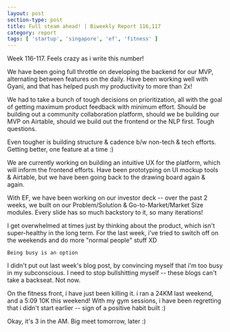 ```yaml
---
layout: post
section-type: post
title: Full steam ahead! | Biweekly Report 116,117
category: report
tags: [ 'startup', 'singapore', 'ef', 'fitness' ]
---
```


Week 116-117. Feels crazy as i write this number! 

We have been going full throttle on developing the backend for our MVP, alternating between features on the daily. Have been working well with Gyani, and that has helped push my productivity to more than 2x! 

We had to take a bunch of tough decisions on prioritization, all with the goal of getting maximum product feedback with minimum effort. Should be building out a community collaboration platform, should we be building our MVP on Airtable, should we build out the frontend or the NLP first. Tough questions.

Even tougher is building structure & cadence b/w non-tech & tech efforts. Getting better, one feature at a time :)

We are currently working on building an intuitive UX for the platform, which will inform the frontend efforts. Have been prototyping on UI mockup tools & Airtable, but we have been going back to the drawing board again & again. 

With EF, we have been working on our investor deck -- over the past 2 weeks, we built on our Problem/Solution & Go-to-Market/Market Size modules. Every slide has so much backstory to it, so many iterations! 

I get overwhelmed at times just by thinking about the product, which isn't super-healthy in the long term. For the last week, i've tried to switch off on the weekends and do more "normal people" stuff XD

`Being busy is an option` 

I didn't put out last week's blog post, by convincing myself that i'm too busy in my subconscious. I need to stop bullshitting myself -- these blogs can't take a backseat. Not now.

On the fitness front, i have just been killing it. i ran a 24KM last weekend, and a 5:09 10K this weekend! With my gym sessions, i have been regretting that i didn't start earlier -- sign of a positive habit built :) 

Okay, it's 3 in the AM. Big meet tomorrow, later :)